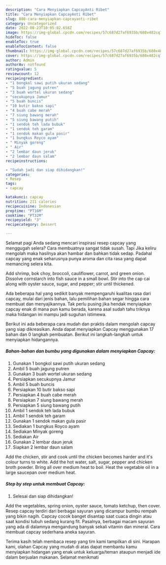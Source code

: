```yaml
---
description: "Cara Menyiapkan CapcayAnti Ribet"
title: "Cara Menyiapkan CapcayAnti Ribet"
slug: 880-cara-menyiapkan-capcayanti-ribet
category: Uncategorized
date: 2022-08-23T10:05:02.658Z
image: https://img-global.cpcdn.com/recipes/57c687d27af6935b/680x482cq70/capcay-foto-resep-utama.jpg
hideToc: false
enableToc: true
enableTocContent: false
thumbnail: https://img-global.cpcdn.com/recipes/57c687d27af6935b/680x482cq70/capcay-foto-resep-utama.jpg
cover: https://img-global.cpcdn.com/recipes/57c687d27af6935b/680x482cq70/capcay-foto-resep-utama.jpg
author: Admin
authorAv: notfound
ratingvalue: 5
reviewcount: 12
recipeingredient:
- "1 bongkol sawi putih ukuran sedang"
- "5 buah jagung putren"
- "3 buah wortel ukuran sedang"
- "secukupnya Jamur"
- "5 buah buncis"
- "10 butir bakso sapi"
- "4 buah cabe merah"
- "7 siung bawang merah"
- "5 siung bawang putih"
- "1 sendok teh lada bubuk"
- "1 sendok teh garam"
- "1 sendok makan gula pasir"
- "1 bungkus Royco ayam"
- " Minyak goreng"
- " Air"
- "2 lembar daun jeruk"
- "2 lembar daun salam"
recipeinstructions:

- "Sudah jadi dan siap dihidangkan!"
categories:
- Resep
tags:
- capcay

katakunci: capcay 
nutrition: 211 calories
recipecuisine: Indonesian
preptime: "PT16M"
cooktime: "PT32M"
recipeyield: "3"
recipecategory: Dessert

---
```



Selamat pagi Anda sedang mencari inspirasi resep capcay yang menggugah selera? Cara membuatnya sangat tidak susah. Tapi Jika keliru mengolah maka hasilnya akan hambar dan bahkan tidak sedap. Padahal capcay yang enak seharusnya punya aroma dan cita rasa yang dapat memancing selera kita.


Add shrimp, bok choy, broccoli, cauliflower, carrot, and green onion. Dissolve cornstarch into fish sauce in a small bowl. Stir into the cap cai along with oyster sauce, sugar, and pepper; stir until thickened.

Ada beberapa hal yang sedikit banyak mempengaruhi kualitas rasa dari capcay, mulai dari jenis bahan, lalu pemilihan bahan segar hingga cara membuat dan menyajikannya. Tak perlu pusing jika hendak menyiapkan capcay enak di mana pun kamu berada, karena asal sudah tahu triknya maka hidangan ini mampu jadi suguhan istimewa.


Berikut ini ada beberapa cara mudah dan praktis dalam mengolah capcay yang siap dikreasikan. Anda dapat menyiapkan Capcay menggunakan 17 bahan dan 0 langkah pembuatan. Berikut ini langkah-langkah untuk menyiapkan hidangannya.

<!--inarticleads1-->

##### Bahan-bahan dan bumbu yang digunakan dalam menyiapkan Capcay:

1. Gunakan 1 bongkol sawi putih ukuran sedang
1. Ambil 5 buah jagung putren
1. Gunakan 3 buah wortel ukuran sedang
1. Persiapkan secukupnya Jamur
1. Ambil 5 buah buncis
1. Persiapkan 10 butir bakso sapi
1. Persiapkan 4 buah cabe merah
1. Persiapkan 7 siung bawang merah
1. Persiapkan 5 siung bawang putih
1. Ambil 1 sendok teh lada bubuk
1. Ambil 1 sendok teh garam
1. Gunakan 1 sendok makan gula pasir
1. Sediakan 1 bungkus Royco ayam
1. Sediakan  Minyak goreng
1. Sediakan  Air
1. Gunakan 2 lembar daun jeruk
1. Siapkan 2 lembar daun salam


Add the chicken, stir and cook until the chicken becomes harder and it&#39;s colour turns to white. Add the hot water, salt, sugar, pepper and chicken broth powder. Bring all over medium heat to boil. Heat the vegetable oil in a large saucepan over medium heat. 

<!--inarticleads2-->

##### Step by step untuk membuat Capcay:


1. Selesai dan siap dihidangkan!

Add the vegetables, spring onion, oyster sauce, tomato ketchup, then cover. Resep capcay terdiri dari berbagai sayuran yang dicampur bumbu rempah yang bikin nagih. Capcay cocok banget disantap saat cuaca dingin atau saat kondisi tubuh sedang kurang fit. Pasalnya, berbagai macam sayuran yang ada di dalamnya mengandung banyak sekali vitamin dan mineral. Cara membuat capcay sederhana aneka sayuran. 

Terima kasih telah membaca resep yang tim kami tampilkan di sini. Harapan kami, olahan Capcay yang mudah di atas dapat membantu kamu menyiapkan hidangan yang enak untuk keluarga/teman ataupun menjadi ide dalam berjualan makanan. Selamat menikmati
